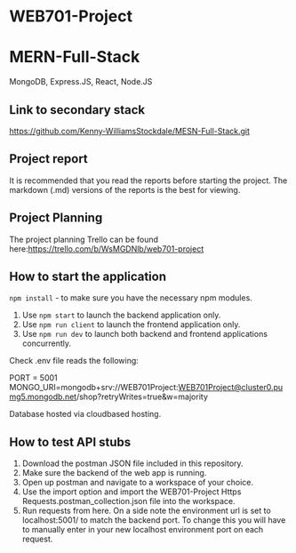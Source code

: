 # WEB701-Project

# MERN-Full-Stack
MongoDB, Express.JS, React, Node.JS

## Link to secondary stack
https://github.com/Kenny-WilliamsStockdale/MESN-Full-Stack.git

## Project report
It is recommended that you read the reports before starting the project.
The markdown (.md) versions of the reports is the best for viewing.

## Project Planning
The project planning Trello can be found here:https://trello.com/b/WsMGDNlb/web701-project

## How to start the application
`npm install` - to make sure you have the necessary npm modules.
1. Use `npm start` to launch the backend application only.
2. Use `npm run client` to launch the frontend application only.
3. Use `npm run dev` to launch both backend and frontend applications concurrently.

Check .env file reads the following:

PORT = 5001
MONGO_URI=mongodb+srv://WEB701Project:WEB701Project@cluster0.pumg5.mongodb.net/shop?retryWrites=true&w=majority

Database hosted via cloudbased hosting.

## How to test API stubs
1. Download the postman JSON file included in this repository.
2. Make sure the backend of the web app is running.
3. Open up postman and navigate to a workspace of your choice.
4. Use the import option and import the WEB701-Project Https Requests.postman_collection.json file into the workspace.
5. Run requests from here.
On a side note the environment url is set to localhost:5001/ to match the backend port. To change this you will have to manually enter in your new localhost environment port on each request.


